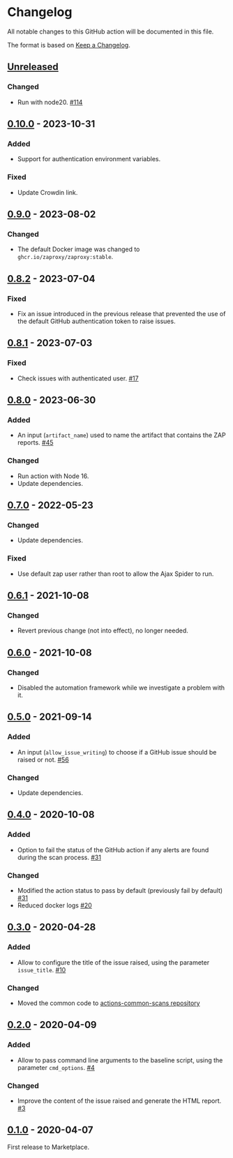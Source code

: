 # Changelog
All notable changes to this GitHub action will be documented in this file.

The format is based on [Keep a Changelog](https://keepachangelog.com/en/1.0.0/).

## [Unreleased]
### Changed
- Run with node20. [#114](https://github.com/zaproxy/action-baseline/issues/114)

## [0.10.0] - 2023-10-31
### Added
- Support for authentication environment variables.

### Fixed
- Update Crowdin link.

## [0.9.0] - 2023-08-02
### Changed
- The default Docker image was changed to `ghcr.io/zaproxy/zaproxy:stable`.

## [0.8.2] - 2023-07-04
### Fixed
- Fix an issue introduced in the previous release that prevented the use of the default GitHub authentication token to raise issues.

## [0.8.1] - 2023-07-03
### Fixed
- Check issues with authenticated user. [#17](https://github.com/zaproxy/action-baseline/issues/17)

## [0.8.0] - 2023-06-30
### Added
 - An input (`artifact_name`) used to name the artifact that contains the ZAP reports. [#45](https://github.com/zaproxy/action-baseline/issues/45)

### Changed
- Run action with Node 16.
- Update dependencies.

## [0.7.0] - 2022-05-23
### Changed
- Update dependencies.

### Fixed
- Use default zap user rather than root to allow the Ajax Spider to run.

## [0.6.1] - 2021-10-08
### Changed
- Revert previous change (not into effect), no longer needed.

## [0.6.0] - 2021-10-08
### Changed
- Disabled the automation framework while we investigate a problem with it.

## [0.5.0] - 2021-09-14
### Added
 - An input (`allow_issue_writing`) to choose if a GitHub issue should be raised or not. [#56](https://github.com/zaproxy/action-baseline/issues/56)

### Changed
- Update dependencies.

## [0.4.0] - 2020-10-08
### Added
- Option to fail the status of the GitHub action if any alerts are found during the scan process. [#31](https://github.com/zaproxy/action-baseline/issues/31)

### Changed
- Modified the action status to pass by default (previously fail by default) [#31](https://github.com/zaproxy/action-baseline/issues/31)
- Reduced docker logs [#20](https://github.com/zaproxy/action-baseline/issues/20)

## [0.3.0] - 2020-04-28
### Added
- Allow to configure the title of the issue raised, using the parameter `issue_title`. [#10](https://github.com/zaproxy/action-baseline/issues/10)

### Changed
- Moved the common code to [actions-common-scans repository](https://github.com/zaproxy/actions-common)

## [0.2.0] - 2020-04-09
### Added
- Allow to pass command line arguments to the baseline script, using the parameter `cmd_options`. [#4](https://github.com/zaproxy/action-baseline/issues/4)

### Changed
- Improve the content of the issue raised and generate the HTML report. [#3](https://github.com/zaproxy/action-baseline/issues/3)

## [0.1.0] - 2020-04-07

First release to Marketplace.

[Unreleased]: https://github.com/zaproxy/action-baseline/compare/v0.10.0...HEAD
[0.10.0]: https://github.com/zaproxy/action-baseline/compare/v0.9.0...v0.10.0
[0.9.0]: https://github.com/zaproxy/action-baseline/compare/v0.8.2...v0.9.0
[0.8.2]: https://github.com/zaproxy/action-baseline/compare/v0.8.1...v0.8.2
[0.8.1]: https://github.com/zaproxy/action-baseline/compare/v0.8.0...v0.8.1
[0.8.0]: https://github.com/zaproxy/action-baseline/compare/v0.7.0...v0.8.0
[0.7.0]: https://github.com/zaproxy/action-baseline/compare/v0.6.1...v0.7.0
[0.6.1]: https://github.com/zaproxy/action-baseline/compare/v0.6.0...v0.6.1
[0.6.0]: https://github.com/zaproxy/action-baseline/compare/v0.5.0...v0.6.0
[0.5.0]: https://github.com/zaproxy/action-baseline/compare/v0.4.0...v0.5.0
[0.4.0]: https://github.com/zaproxy/action-baseline/compare/v0.3.0...v0.4.0
[0.3.0]: https://github.com/zaproxy/action-baseline/compare/v0.2.0...v0.3.0
[0.2.0]: https://github.com/zaproxy/action-baseline/compare/v0.1.0...v0.2.0
[0.1.0]: https://github.com/zaproxy/action-baseline/compare/64ea8c12229f3351fcc50f5834b2c8db25042817...v0.1.0
